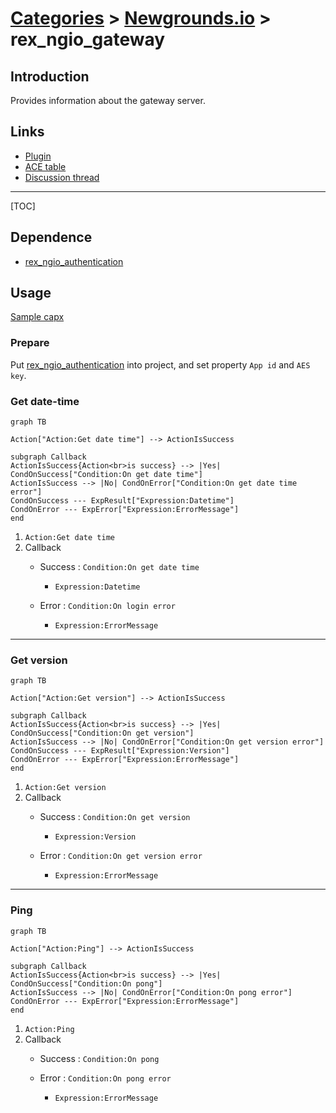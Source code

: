 # [Categories](categories.index.html) > [Newgrounds.io](ngio.index.html) > rex_ngio_gateway

## Introduction

Provides information about the gateway server.

## Links

- [Plugin](https://dl.dropboxusercontent.com/u/5779181/C2Repo/Zip/plugins/rex_ngio_gateway.7z)
- [ACE table](https://rexrainbow.github.io/C2RexDoc/c2rexpluginsACE/plugin_rex_ngio_gateway.html)
- [Discussion thread](https://www.scirra.com/forum/plugin-new-grounds-api-v3_t179642)


----

[TOC]

## Dependence

- [rex_ngio_authentication](rex_ngio_gateway.html)

## Usage

[Sample capx](https://1drv.ms/u/s!Am5HlOzVf0kHk387Kmd8fNoQzeWU)

### Prepare

Put [rex_ngio_authentication](http://c2rexplugins.weebly.com/rex_ngio_gateway.html) into project, and set property `App id` and `AES key`.

### Get date-time

```mermaid
graph TB

Action["Action:Get date time"] --> ActionIsSuccess

subgraph Callback
ActionIsSuccess{Action<br>is success} --> |Yes| CondOnSuccess["Condition:On get date time"]
ActionIsSuccess --> |No| CondOnError["Condition:On get date time error"]
CondOnSuccess --- ExpResult["Expression:Datetime"]
CondOnError --- ExpError["Expression:ErrorMessage"]
end
```

1. `Action:Get date time`
2. Callback
   - Success : `Condition:On get date time`
     - `Expression:Datetime`

   - Error : `Condition:On login error`

     - `Expression:ErrorMessage`

----

### Get version

```mermaid
graph TB

Action["Action:Get version"] --> ActionIsSuccess

subgraph Callback
ActionIsSuccess{Action<br>is success} --> |Yes| CondOnSuccess["Condition:On get version"]
ActionIsSuccess --> |No| CondOnError["Condition:On get version error"]
CondOnSuccess --- ExpResult["Expression:Version"]
CondOnError --- ExpError["Expression:ErrorMessage"]
end
```

1. `Action:Get version`
2. Callback
   - Success : `Condition:On get version`
     - `Expression:Version`

   - Error : `Condition:On get version error`

     - `Expression:ErrorMessage`

----

### Ping

```mermaid
graph TB

Action["Action:Ping"] --> ActionIsSuccess

subgraph Callback
ActionIsSuccess{Action<br>is success} --> |Yes| CondOnSuccess["Condition:On pong"]
ActionIsSuccess --> |No| CondOnError["Condition:On pong error"]
CondOnError --- ExpError["Expression:ErrorMessage"]
end
```

1. `Action:Ping`
2. Callback
   - Success : `Condition:On pong`

   - Error : `Condition:On pong error`

     - `Expression:ErrorMessage`